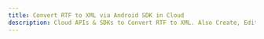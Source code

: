 ---title: Convert RTF to XML via Android SDK in Clouddescription: Cloud APIs & SDKs to Convert RTF to XML. Also Create, Edit & Render Microsoft Word & OpenOffice documents in the Cloud.---